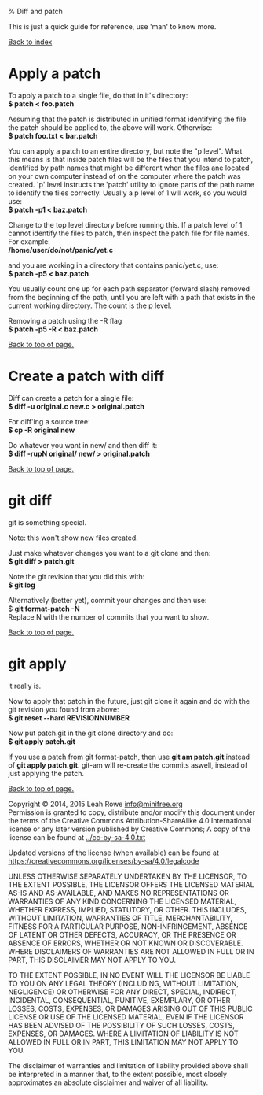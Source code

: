 % Diff and patch 

This is just a quick guide for reference, use 'man' to know more.

[Back to index](./)



Apply a patch
=============

To apply a patch to a single file, do that in it's directory:\
**\$ patch < foo.patch**

Assuming that the patch is distributed in unified format identifying the
file the patch should be applied to, the above will work. Otherwise:\
**\$ patch foo.txt < bar.patch**

You can apply a patch to an entire directory, but note the "p level".
What this means is that inside patch files will be the files that you
intend to patch, identified by path names that might be different when
the files ane located on your own computer instead of on the computer
where the patch was created. 'p' level instructs the 'patch' utility
to ignore parts of the path name to identify the files correctly.
Usually a p level of 1 will work, so you would use:\
**\$ patch -p1 < baz.patch**

Change to the top level directory before running this. If a patch level
of 1 cannot identify the files to patch, then inspect the patch file for
file names. For example:\
**/home/user/do/not/panic/yet.c**

and you are working in a directory that contains panic/yet.c, use:\
**\$ patch -p5 < baz.patch**

You usually count one up for each path separator (forward slash) removed
from the beginning of the path, until you are left with a path that
exists in the current working directory. The count is the p level.

Removing a patch using the -R flag\
**\$ patch -p5 -R < baz.patch**

[Back to top of page.](#pagetop)



Create a patch with diff
========================

Diff can create a patch for a single file:\
**\$ diff -u original.c new.c > original.patch**

For diff'ing a source tree:\
**\$ cp -R original new**

Do whatever you want in new/ and then diff it:\
**\$ diff -rupN original/ new/ > original.patch**

[Back to top of page.](#pagetop)



git diff
========

git is something special.

Note: this won't show new files created.

Just make whatever changes you want to a git clone and then:\
**\$ git diff > patch.git**

Note the git revision that you did this with:\
**\$ git log**

Alternatively (better yet), commit your changes and then use:\
\$ **git format-patch -N**\
Replace N with the number of commits that you want to show.

[Back to top of page.](#pagetop)



git apply
=========

it really is.

Now to apply that patch in the future, just git clone it again and do
with the git revision you found from above:\
**\$ git reset --hard REVISIONNUMBER**

Now put patch.git in the git clone directory and do:\
**\$ git apply patch.git**

If you use a patch from git format-patch, then use **git am patch.git**
instead of **git apply patch.git**. git-am will re-create the commits
aswell, instead of just applying the patch.

[Back to top of page.](#pagetop)



Copyright © 2014, 2015 Leah Rowe <info@minifree.org>\
Permission is granted to copy, distribute and/or modify this document
under the terms of the Creative Commons Attribution-ShareAlike 4.0
International license or any later version published by Creative
Commons; A copy of the license can be found at
[../cc-by-sa-4.0.txt](../cc-by-sa-4.0.txt)

Updated versions of the license (when available) can be found at
<https://creativecommons.org/licenses/by-sa/4.0/legalcode>

UNLESS OTHERWISE SEPARATELY UNDERTAKEN BY THE LICENSOR, TO THE EXTENT
POSSIBLE, THE LICENSOR OFFERS THE LICENSED MATERIAL AS-IS AND
AS-AVAILABLE, AND MAKES NO REPRESENTATIONS OR WARRANTIES OF ANY KIND
CONCERNING THE LICENSED MATERIAL, WHETHER EXPRESS, IMPLIED, STATUTORY,
OR OTHER. THIS INCLUDES, WITHOUT LIMITATION, WARRANTIES OF TITLE,
MERCHANTABILITY, FITNESS FOR A PARTICULAR PURPOSE, NON-INFRINGEMENT,
ABSENCE OF LATENT OR OTHER DEFECTS, ACCURACY, OR THE PRESENCE OR ABSENCE
OF ERRORS, WHETHER OR NOT KNOWN OR DISCOVERABLE. WHERE DISCLAIMERS OF
WARRANTIES ARE NOT ALLOWED IN FULL OR IN PART, THIS DISCLAIMER MAY NOT
APPLY TO YOU.

TO THE EXTENT POSSIBLE, IN NO EVENT WILL THE LICENSOR BE LIABLE TO YOU
ON ANY LEGAL THEORY (INCLUDING, WITHOUT LIMITATION, NEGLIGENCE) OR
OTHERWISE FOR ANY DIRECT, SPECIAL, INDIRECT, INCIDENTAL, CONSEQUENTIAL,
PUNITIVE, EXEMPLARY, OR OTHER LOSSES, COSTS, EXPENSES, OR DAMAGES
ARISING OUT OF THIS PUBLIC LICENSE OR USE OF THE LICENSED MATERIAL, EVEN
IF THE LICENSOR HAS BEEN ADVISED OF THE POSSIBILITY OF SUCH LOSSES,
COSTS, EXPENSES, OR DAMAGES. WHERE A LIMITATION OF LIABILITY IS NOT
ALLOWED IN FULL OR IN PART, THIS LIMITATION MAY NOT APPLY TO YOU.

The disclaimer of warranties and limitation of liability provided above
shall be interpreted in a manner that, to the extent possible, most
closely approximates an absolute disclaimer and waiver of all liability.

